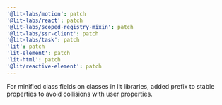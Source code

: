 ```yaml
---
'@lit-labs/motion': patch
'@lit-labs/react': patch
'@lit-labs/scoped-registry-mixin': patch
'@lit-labs/ssr-client': patch
'@lit-labs/task': patch
'lit': patch
'lit-element': patch
'lit-html': patch
'@lit/reactive-element': patch
---
```


For minified class fields on classes in lit libraries, added prefix to stable properties to avoid collisions with user properties.
